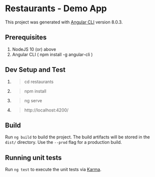 # Restaurants - Demo App

This project was generated with [Angular CLI](https://github.com/angular/angular-cli) version 8.0.3.

## Prerequisites
1. NodeJS 10 (or) above
2. Angular CLI ( npm install -g angular-cli )

## Dev Setup and Test
1. >  cd restaurants
2. >  npm install 
3. >  ng serve
4. >  http://localhost:4200/

## Build

Run `ng build` to build the project. The build artifacts will be stored in the `dist/` directory. Use the `--prod` flag for a production build.

## Running unit tests

Run `ng test` to execute the unit tests via [Karma](https://karma-runner.github.io).
